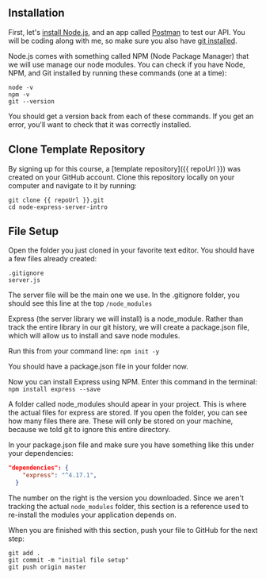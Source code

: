 ## Installation   

First, let's [install Node.js](https://nodejs.org/en/download/), and an app called [Postman](https://www.getpostman.com/downloads/) to test our API. You will be coding along with me, so make sure you also have [git installed](https://git-scm.com/book/en/v2/Getting-Started-Installing-Git).

Node.js comes with something called NPM (Node Package Manager) that we will use manage our node modules. You can check if you have Node, NPM, and Git installed by running these commands (one at a time):
```
node -v
npm -v
git --version
```
You should get a version back from each of these commands. If you get an error, you'll want to check that it was correctly installed.

## Clone Template Repository
By signing up for this course, a [template repository]({{ repoUrl }}) was created on your GitHub account. Clone this repository locally on your computer and navigate to it by running:
```
git clone {{ repoUrl }}.git
cd node-express-server-intro
```
## File Setup
Open the folder you just cloned in your favorite text editor.
You should have a few files already created:
```
.gitignore
server.js
```
The server file will be the main one we use. In the .gitignore folder, you should see this line at the top `/node_modules`

Express (the server library we will install) is a node_module. Rather than track the entire library in our git history, we will create a package.json file, which will allow us to install and save node modules.

Run this from your command line: `npm init -y`

You should have a package.json file in your folder now. 

Now you can install Express using NPM. Enter this command in the terminal: `npm install express --save`

A folder called node_modules should apear in your project. This is where the actual files for express are stored. If you open the folder, you can see how many files there are. These will only be stored on your machine, because we told git to ignore this entire directory.

In your package.json file and make sure you have something like this under your dependencies:
```json
"dependencies": {
    "express": "^4.17.1",
  }
```
The number on the right is the version you downloaded. Since we aren't tracking the actual `node_modules` folder, this section is a reference used to re-install the modules your application depends on.

When you are finished with this section, push your file to GitHub for the next step:
```
git add .
git commit -m "initial file setup"
git push origin master
```
